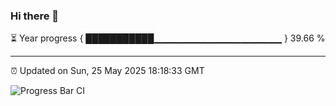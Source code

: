 ### Hi there 👋

⏳ Year progress { ███████████▁▁▁▁▁▁▁▁▁▁▁▁▁▁▁▁▁▁▁ } 39.66 %

---

⏰ Updated on Sun, 25 May 2025 18:18:33 GMT

![Progress Bar CI](https://github.com/liununu/liununu/workflows/Progress%20Bar%20CI/badge.svg)
